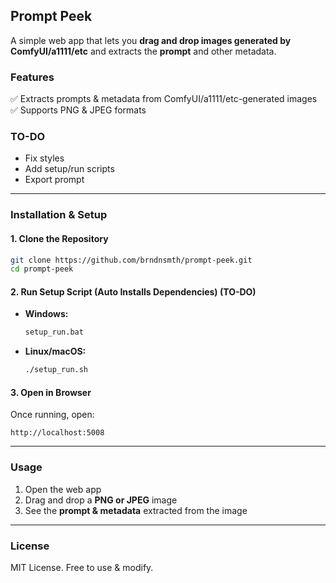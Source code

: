 ## **Prompt Peek**  
A simple web app that lets you **drag and drop images generated by ComfyUI/a1111/etc** and extracts the **prompt** and other metadata.  

### **Features**  
✅ Extracts prompts & metadata from ComfyUI/a1111/etc-generated images  
✅ Supports PNG & JPEG formats  

### **TO-DO**  
- Fix styles
- Add setup/run scripts
- Export prompt

---

### **Installation & Setup**  

#### **1. Clone the Repository**  
```sh
git clone https://github.com/brndnsmth/prompt-peek.git
cd prompt-peek
```

#### **2. Run Setup Script (Auto Installs Dependencies)**  (TO-DO)
- **Windows:**  
  ```sh
  setup_run.bat
  ```
- **Linux/macOS:**  
  ```sh
  ./setup_run.sh
  ```

#### **3. Open in Browser**  
Once running, open:  
```
http://localhost:5008
```

---

### **Usage**  
1. Open the web app  
2. Drag and drop a **PNG or JPEG** image  
3. See the **prompt & metadata** extracted from the image  

---

### **License**  
MIT License. Free to use & modify.  
